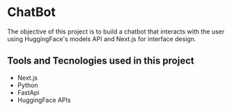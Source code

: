 # ChatBot

The objective of this project is to build a chatbot that interacts with the user using HuggingFace's models API and Next.js for interface design.

## Tools and Tecnologies used in this project

- Next.js
- Python
- FastApi
- HuggingFace APIs